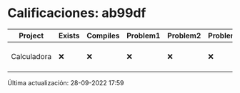 # Calificaciones: ab99df
|Project|Exists|Compiles|Problem1|Problem2|Problem3|Extra|CommitHash|CommitDate|CheckDate|Comments|DueDate|Grade|
|-|-|-|-|-|-|-|-|-|-|-|-|-|
|Calculadora|❌|❌|❌|❌|❌|❌|NA|NA|28-09-2022 17:59:59|No se encontró el archivo en PracticasCompuI/Calculadora/Calculadora.cpp|28-09-2022 21:00:00|5|

Última actualización: 28-09-2022 17:59